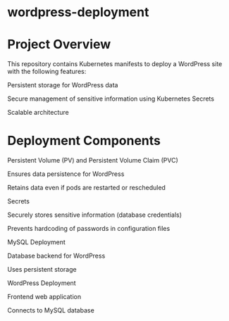 # wordpress-deployment
# Project Overview
This repository contains Kubernetes manifests to deploy a WordPress site with the following features:

Persistent storage for WordPress data

Secure management of sensitive information using Kubernetes Secrets

Scalable architecture
# Deployment Components
Persistent Volume (PV) and Persistent Volume Claim (PVC)

Ensures data persistence for WordPress

Retains data even if pods are restarted or rescheduled

Secrets

Securely stores sensitive information (database credentials)

Prevents hardcoding of passwords in configuration files

MySQL Deployment

Database backend for WordPress

Uses persistent storage

WordPress Deployment

Frontend web application

Connects to MySQL database
